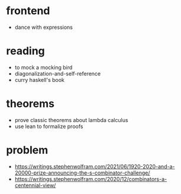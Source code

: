 # frontend

- dance with expressions

# reading

- to mock a mocking bird
- diagonalization-and-self-reference
- curry haskell's book

# theorems

- prove classic theorems about lambda calculus
- use lean to formalize proofs

# problem

- https://writings.stephenwolfram.com/2021/06/1920-2020-and-a-20000-prize-announcing-the-s-combinator-challenge/
- https://writings.stephenwolfram.com/2020/12/combinators-a-centennial-view/
